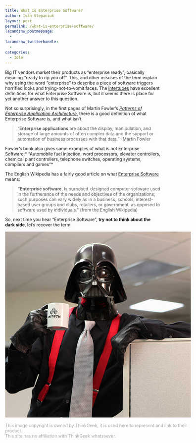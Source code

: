 ```yaml
---
title: What Is Enterprise Software?
author: Iván Stepaniuk
layout: post
permalink: /what-is-enterprise-software/
lacandsnw_postmessage:
  - 
lacandsnw_twitterhandle:
  - 
categories:
  - Idle
---
```

Big IT vendors market their products as &#8220;enterprise ready&#8221;, basically meaning &#8220;ready to rip you off&#8221;. This, and other misuses of the term explain why using the word &#8220;enterprise&#8221; to describe a piece of software triggers horrified looks and trying-not-to-vomit faces. The <a href="http://www.urbandictionary.com/define.php?term=intertubes" target="_blank">intertubes</a> have excellent definitions for what Enterprise Software is, but it seems there is place for yet another answer to this question.

Not so surprisingly, in the first pages of Martin Fowler&#8217;s [*Patterns of Enterprise Application Architecture*][1], there is a good definition of what Enterprise Software is, and what isn&#8217;t.

> &#8220;**Enterprise applications** are about the display, manipulation, and storage of large amounts of often complex data and the support or automation of business processes with that data.&#8221; -Martin Fowler

Fowler&#8217;s book also gives some examples of what is not Enterprise Software:* &#8220;Automobile fuel injection, word processors, elevator controllers, chemical plant controllers, telephone switches, operating systems, compilers and games&#8221;*

The English Wikipedia has a fairly good article on what [Enterprise Software][2] means:

> **&#8220;Enterprise software**, is purposed-designed computer software used in the furtherance of the needs and objectives of the organizations; such purposes can vary widely as in a business, schools, interest-based user groups and clubs, retailers, or government, as opposed to software used by individuals.&#8221; (from the English Wikipedia)

So, next time you hear &#8220;Enterprise Software&#8221;, **try not to think about the dark side**, let&#8217;s recover the term.

<div id="attachment_551" style="width: 610px" class="wp-caption alignnone">
  <a href="http://www.thinkgeek.com/product/e732/"><img class="size-full wp-image-551" alt="Darkside" src="/img/dark-side.jpg" width="600" height="600" /></a>
 
  <p class="wp-caption-text">
    <span style="color: #aaa;">This image copyright is owned by ThinkGeek, it is used here to represent and link to their product.<br />This site has no affiliation with ThinkGeek whatsoever.</span>
  </p>
</div>

 [1]: http://www.amazon.com/Patterns-Enterprise-Application-Architecture-Martin/dp/0321127420
 [2]: http://en.wikipedia.org/wiki/Enterprise_software
